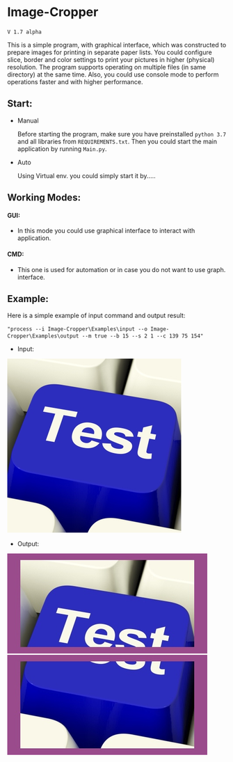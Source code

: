 # Image-Cropper

`V 1.7 alpha`

This is a simple program, with graphical interface,
which was constructed to prepare images for printing
in separate paper lists. You could configure slice,
border and color settings to print your pictures in
higher (physical) resolution. The program supports
operating on multiple files (in same directory) at
the same time. Also, you could use console mode to
perform operations faster and with higher performance.

## Start:
* Manual

  Before starting the program, make sure you have preinstalled `python 3.7` and all libraries from `REQUIREMENTS.txt`.
  Then you could start the main application by running `Main.py`.


* Auto

  Using Virtual env. you could simply start it by.....


## Working Modes:
#### GUI:
* In this mode you could use graphical interface to interact with application.  

#### CMD:
* This one is used for automation or in case you do not want to use graph. interface. 


## Example:
Here is a simple example of input command and output result:

    "process --i Image-Cropper\Examples\input --o Image-Cropper\Examples\output --m true --b 15 --s 2 1 --c 139 75 154"


* Input:

![](Examples/input/test_img.jpg)


* Output:

![](Examples/output/test_img_(res_1).jpg) ![](Examples/output/test_img_(res_2).jpg)